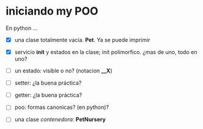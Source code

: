 # iniciando my POO

En python ...
- [x] una clase totalmente vacia. **Pet**. Ya se puede imprimir
- [x] servicio __init__ y estados en la clase; init polimorfico. ¿mas de uno, todo en uno?
- [ ] un estado: visible o no? (notacion **__X**) 
- [ ] setter: ¿la buena práctica?
- [ ] getter: ¿la buena práctica?
- [ ] poo: formas canonicas? (en python)?

- [ ] una clase _contenedora_: **PetNursery**
